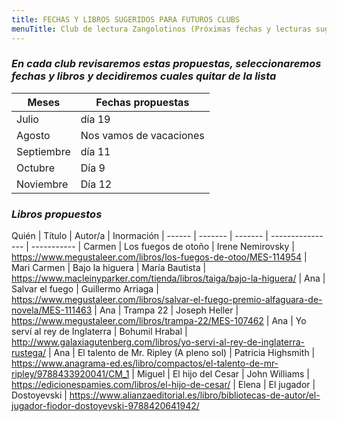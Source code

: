 ```yaml
---
title: FECHAS Y LIBROS SUGERIDOS PARA FUTUROS CLUBS
menuTitle: Club de lectura Zangolotinos (Próximas fechas y lecturas sugeridas)
---
```

### ***En cada club revisaremos estas propuestas, seleccionaremos fechas y libros y decidiremos cuales quitar de la lista***
|Meses|Fechas propuestas|
|-----|-----------------|
|Julio|día 19|
|Agosto|Nos vamos de vacaciones|
|Septiembre|día 11|
|Octubre|Día 9|
|Noviembre|Día 12|
### ***Libros propuestos***
Quién  | Título  | Autor/a | Inormación |
------ | ------- | ------- | ---------------- | ----------- |
Carmen | Los fuegos de otoño | Irene Nemirovsky | https://www.megustaleer.com/libros/los-fuegos-de-otoo/MES-114954 |
Mari Carmen | Bajo la higuera | María Bautista | https://www.macleinyparker.com/tienda/libros/taiga/bajo-la-higuera/ |
Ana | Salvar el fuego | Guillermo Arriaga | https://www.megustaleer.com/libros/salvar-el-fuego-premio-alfaguara-de-novela/MES-111463 |
Ana | Trampa 22 | Joseph Heller | https://www.megustaleer.com/libros/trampa-22/MES-107462 |
Ana | Yo serví al rey de Inglaterra | Bohumil Hrabal | http://www.galaxiagutenberg.com/libros/yo-servi-al-rey-de-inglaterra-rustega/ |
Ana | El talento de Mr. Ripley (A pleno sol) | Patricia Highsmith | https://www.anagrama-ed.es/libro/compactos/el-talento-de-mr-ripley/9788433920041/CM_1 |
Miguel | El hijo del Cesar | John Williams | https://edicionespamies.com/libros/el-hijo-de-cesar/ |
Elena | El jugador | Dostoyevski | https://www.alianzaeditorial.es/libro/bibliotecas-de-autor/el-jugador-fiodor-dostoyevski-9788420641942/ 
